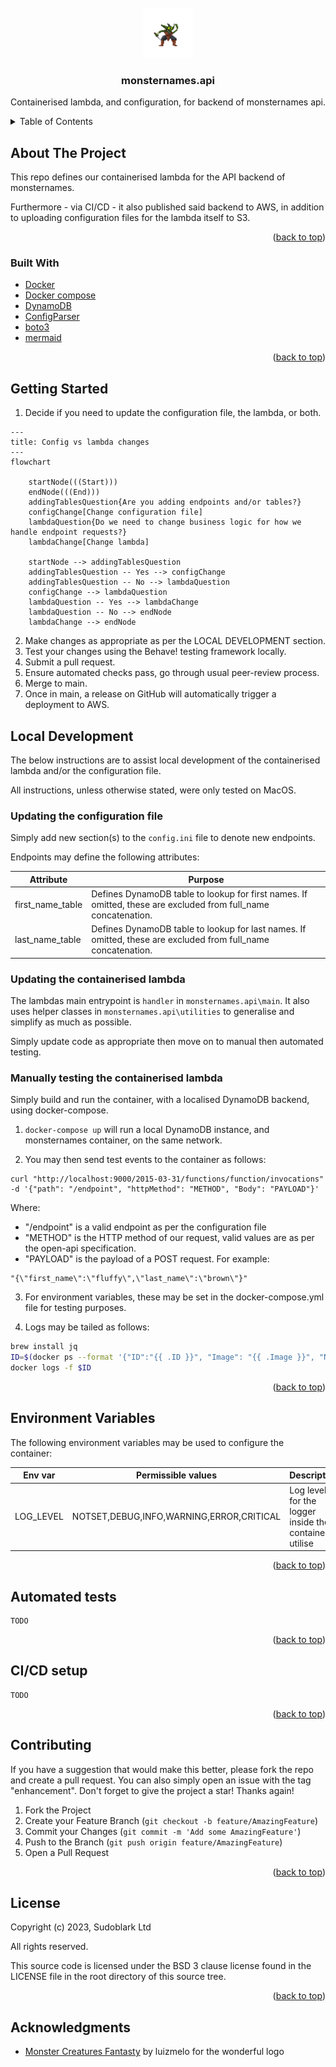 <!-- PROJECT LOGO -->
<br />
<div align="center">
  <a href="https://github.com/sudoblark/monsternames.api">
    <img src="docs/logo.png" alt="Logo" width="80" height="80">
  </a>

<h3 align="center">monsternames.api</h3>

  <p align="center">
    Containerised lambda, and configuration, for backend of monsternames api.
  </p>
</div>



<!-- TABLE OF CONTENTS -->
<details>
  <summary>Table of Contents</summary>
  <ol>
    <li>
      <a href="#about-the-project">About The Project</a>
      <ul>
        <li><a href="#built-with">Built With</a></li>
      </ul>
    </li>
    <li><a href="#getting-started">Getting started</a></li>
    <li>
      <a href="#local-development">Local development</a>
      <ul>
        <li><a href="#updating-the-configuration-file">Updating the configuration file</a></li>
        <li><a href="#updating-the-containerised-lambda">Updating the containerised lambda</a></li>
        <li><a href="#manually-testing-the-containerised-lambda">Manually testing the containerised lambda</a></li>
      </ul>
    </li>
    <li><a href="#automated-tests">Environment Variables</a></li>
    <li><a href="#automated-tests">Automated tests</a></li>
    <li><a href="#ci-cd-setup">CI/CD Setup</a></li>
    <li><a href="#contributing">Contributing</a></li>
    <li><a href="#license">License</a></li>
    <li><a href="#acknowledgments">Acknowledgments</a></li>
  </ol>
</details>



<!-- ABOUT THE PROJECT -->
## About The Project
This repo defines our containerised lambda for the API backend of monsternames.

Furthermore - via CI/CD - it also published said backend to AWS, in addition to uploading configuration
files for the lambda itself to S3.

<p align="right">(<a href="#readme-top">back to top</a>)</p>



### Built With

* [Docker](https://hub.docker.com)
* [Docker compose](https://docs.docker.com/compose/)
* [DynamoDB](https://aws.amazon.com/dynamodb/)
* [ConfigParser](https://docs.python.org/3/library/configparser.html)
* [boto3](https://boto3.amazonaws.com/v1/documentation/api/latest/index.html)
* [mermaid](https://mermaid.js.org)

<p align="right">(<a href="#readme-top">back to top</a>)</p>



<!-- GETTING STARTED -->
## Getting Started

1. Decide if you need to update the configuration file, the lambda, or both.

```mermaid
---
title: Config vs lambda changes
---
flowchart

    startNode(((Start)))
    endNode(((End)))
    addingTablesQuestion{Are you adding endpoints and/or tables?}
    configChange[Change configuration file]
    lambdaQuestion{Do we need to change business logic for how we handle endpoint requests?}
    lambdaChange[Change lambda]

    startNode --> addingTablesQuestion
    addingTablesQuestion -- Yes --> configChange
    addingTablesQuestion -- No --> lambdaQuestion
    configChange --> lambdaQuestion
    lambdaQuestion -- Yes --> lambdaChange
    lambdaQuestion -- No --> endNode
    lambdaChange --> endNode
```

2. Make changes as appropriate as per the LOCAL DEVELOPMENT section.
3. Test your changes using the Behave! testing framework locally.
4. Submit a pull request.
5. Ensure automated checks pass, go through usual peer-review process.
6. Merge to main.
7. Once in main, a release on GitHub will automatically trigger a deployment to AWS.


<!-- LOCAL DEVELOPMENT -->
## Local Development
The below instructions are to assist local development of the containerised lambda and/or
the configuration file.

All instructions, unless otherwise stated, were only tested on MacOS.

### Updating the configuration file
Simply add new section(s) to the `config.ini` file to denote new endpoints.

Endpoints may define the following attributes:

| Attribute        | Purpose                                                                                                        |
|------------------|----------------------------------------------------------------------------------------------------------------|
| first_name_table | Defines DynamoDB table to lookup for first names. If omitted, these are excluded from full_name concatenation. |
| last_name_table  | Defines DynamoDB table to lookup for last names. If omitted, these are excluded from full_name concatenation.  |

### Updating the containerised lambda

The lambdas main entrypoint is `handler` in `monsternames.api\main`. It also uses helper classes in `monsternames.api\utilities` to generalise and simplify as much as possible.

Simply update code as appropriate then move on to manual then automated testing.

### Manually testing the containerised lambda
Simply build and run the container, with a localised DynamoDB backend, using docker-compose.

1. `docker-compose up` will run a local DynamoDB instance, and monsternames container, on the same network.

2. You may then send test events to the container as follows:

```shell
curl "http://localhost:9000/2015-03-31/functions/function/invocations" -d '{"path": "/endpoint", "httpMethod": "METHOD", "Body": "PAYLOAD"}'
```

Where:
- "/endpoint" is a valid endpoint as per the configuration file
- "METHOD" is the HTTP method of our request, valid values are as per the open-api specification.
- "PAYLOAD" is the payload of a POST request. For example:

```
"{\"first_name\":\"fluffy\",\"last_name\":\"brown\"}"
```

3. For environment variables, these may be set in the docker-compose.yml file for testing purposes.


4. Logs may be tailed as follows:

```bash
brew install jq
ID=$(docker ps --format '{"ID":"{{ .ID }}", "Image": "{{ .Image }}", "Names":"{{ .Names }}"}' | grep monsternamesapi | jq -r .ID)
docker logs -f $ID
```

<p align="right">(<a href="#readme-top">back to top</a>)</p>

<!-- Environment Variables -->
## Environment Variables
The following environment variables may be used to configure the container:

| Env var   | Permissible values                       | Description                                              |
|-----------|------------------------------------------|----------------------------------------------------------|
| LOG_LEVEL | NOTSET,DEBUG,INFO,WARNING,ERROR,CRITICAL | Log level for the logger inside the container to utilise |

<p align="right">(<a href="#readme-top">back to top</a>)</p>

<!-- Automated tests -->
## Automated tests

```mermaid
TODO
```

<p align="right">(<a href="#readme-top">back to top</a>)</p>

<!-- CI/CD -->
## CI/CD setup

```mermaid
TODO
```

<p align="right">(<a href="#readme-top">back to top</a>)</p>

<!-- CONTRIBUTING -->
## Contributing

If you have a suggestion that would make this better, please fork the repo and create a pull request. You can also simply open an issue with the tag "enhancement".
Don't forget to give the project a star! Thanks again!

1. Fork the Project
2. Create your Feature Branch (`git checkout -b feature/AmazingFeature`)
3. Commit your Changes (`git commit -m 'Add some AmazingFeature'`)
4. Push to the Branch (`git push origin feature/AmazingFeature`)
5. Open a Pull Request

<p align="right">(<a href="#top">back to top</a>)</p>

<!-- LICENSE -->
## License

Copyright (c) 2023, Sudoblark Ltd

All rights reserved.

This source code is licensed under the BSD 3 clause license found in the
LICENSE file in the root directory of this source tree. 

<p align="right">(<a href="#readme-top">back to top</a>)</p>


<!-- ACKNOWLEDGMENTS -->
## Acknowledgments

* [Monster Creatures Fantasty](https://luizmelo.itch.io/monsters-creatures-fantasy) by luizmelo for the wonderful logo